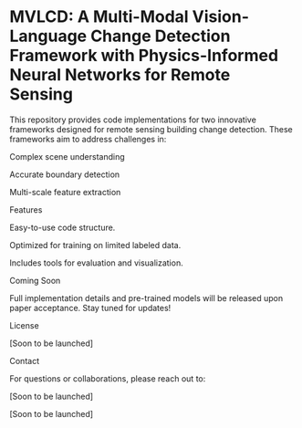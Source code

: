 # MVLCD: A Multi-Modal Vision-Language Change Detection Framework with Physics-Informed Neural Networks for Remote Sensing
This repository provides code implementations for two innovative frameworks designed for remote sensing building change detection. These frameworks aim to address challenges in:

Complex scene understanding

Accurate boundary detection

Multi-scale feature extraction

Features

Easy-to-use code structure.

Optimized for training on limited labeled data.

Includes tools for evaluation and visualization.

Coming Soon

Full implementation details and pre-trained models will be released upon paper acceptance. Stay tuned for updates!

License

[Soon to be launched]

Contact

For questions or collaborations, please reach out to:

[Soon to be launched]

[Soon to be launched]

